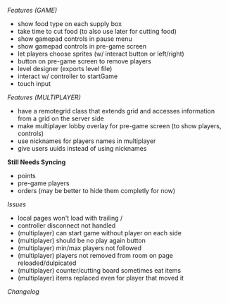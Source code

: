 *Features (GAME)*
- show food type on each supply box
- take time to cut food (to also use later for cutting food)
- show gamepad controls in pause menu
- show gamepad controls in pre-game screen
- let players choose sprites (w/ interact button or left/right)
- button on pre-game screen to remove players
- level designer (exports level file)
- interact w/ controller to startGame
- touch input

*Features (MULTIPLAYER)*
- have a remotegrid class that extends grid and accesses information from a grid on the server side
- make multiplayer lobby overlay for pre-game screen (to show players, controls)
- use nicknames for players names in multiplayer
- give users uuids instead of using nicknames

**Still Needs Syncing**
- points
- pre-game players
- orders (may be better to hide them completly for now)

*Issues*
- local pages won't load with trailing /
- controller disconnect not handled
- (multiplayer) can start game without player on each side
- (multiplayer) should be no play again button
- (multiplayer) min/max players not followed
- (multiplayer) players not removed from room on page reloaded/dulpicated
- (multiplayer) counter/cutting board sometimes eat items
- (multiplayer) items replaced even for player that moved it

*Changelog*
